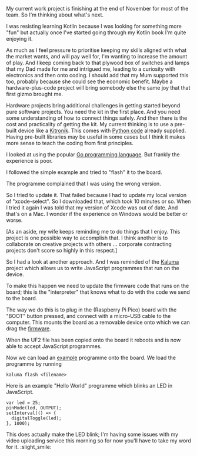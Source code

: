My current work project is finishing at the end of November for most of the team. So I'm thinking about what's next.

I was resisting learning Kotlin because I was looking for something more "fun" but actually once I've started going through my Kotlin book I'm quite enjoying it.

As much as I feel pressure to prioritise keeping my skills aligned with what the market wants, and will pay well for, I'm wanting to increase the amount of play. And I keep coming back to that plywood box of switches and lamps that my Dad made for me and intrigued me, leading to a curiosity with electronics and then onto coding. I should add that my Mum supported this too, probably because she could see the economic benefit. Maybe a hardware-plus-code project will bring somebody else the same joy that that first gizmo brought me.

Hardware projects bring additional challenges in getting started beyond pure software projects. You need the kit in the first place. And you need some understanding of how to connect things safely. And then there is the cost and practicality of getting the kit. My current thinking is to use a pre-built device like a [Kitronik](https://kitronik.co.uk/blogs/resources/how-to-make-a-custom-football-pitch-for-move-motor). This comes with [Python code](https://github.com/KitronikLtd/Kitronik-Pico-Mini-Controller-MicroPython) already supplied. Having pre-built libraries may be useful in some cases but I think it makes more sense to teach the coding from first principles. 

I looked at using the popular [Go programming language](https://tinygo.org/docs/tutorials/blinky/). But frankly the experience is poor.

I followed the simple example and tried to "flash" it to the board.

The programme complained that I was using the wrong version.

So I tried to update it. That failed because I had to update my local version of "xcode-select". So I downloaded that, which took 10 minutes or so. When I tried it again I was told that my version of Xcode was out of date. And that's on a Mac. I wonder if the experience on Windows would be better or worse.

[As an aside, my wife keeps reminding me to do things that I enjoy. This project is one possible way to accomplish that. I think another is to collaborate on creative projects with others ... corporate contracting projects don't score so highly in this respect.]

So I had a look at another approach. And I was reminded of the [Kaluma](https://kalumajs.org/download/) project which allows us to write JavaScript programmes that run on the device.

To make this happen we need to update the firmware code that runs on the board; this is the "interpreter" that knows what to do with the code we send to the board.

The way we do this is to plug in the (Raspberry Pi Pico) board with the "BOOT" button pressed, and connect with a micro-USB cable to the computer. This mounts the board as a removable device onto which we can drag the [firmware](https://kalumajs.org/download/).

When the UF2 file has been copied onto the board it reboots and is now able to accept JavaScript programmes.

Now we can load an [example](https://github.com/kaluma-project/examples/tree/main/blink) programme onto the board. We load the programme by running

`kaluma flash <filename>`

Here is an example "Hello World" programme which blinks an LED in JavaScript.

```
var led = 25;
pinMode(led, OUTPUT);
setInterval(() => {
  digitalToggle(led);
}, 1000);
```

This does actually make the LED blink; I'm having some issues with my video uploading service this morning so for now you'll have to take my word for it. :slight_smile: 
